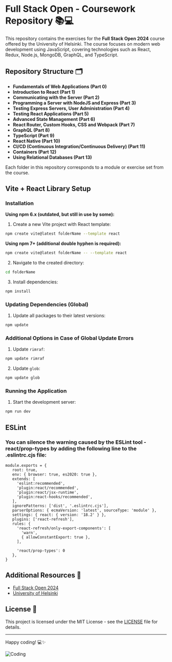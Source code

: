 # Full Stack Open - Coursework Repository 📚💻

This repository contains the exercises for the **Full Stack Open 2024** course offered by the University of Helsinki. The course focuses on modern web development using JavaScript, covering technologies such as React, Redux, Node.js, MongoDB, GraphQL, and TypeScript.

## Repository Structure 🗂️

- **Fundamentals of Web Applications (Part 0)**
- **Introduction to React (Part 1)**
- **Communicating with the Server (Part 2)**
- **Programming a Server with NodeJS and Express (Part 3)**
- **Testing Express Servers, User Administration (Part 4)**
- **Testing React Applications (Part 5)**
- **Advanced State Management (Part 6)**
- **React Router, Custom Hooks, CSS and Webpack (Part 7)**
- **GraphQL (Part 8)**
- **TypeScript (Part 9)**
- **React Native (Part 10)**
- **CI/CD (Continuous Integration/Continuous Delivery) (Part 11)**
- **Containers (Part 12)**
- **Using Relational Databases (Part 13)**

Each folder in this repository corresponds to a module or exercise set from the course.

## Vite + React Library Setup

### Installation

**Using npm 6.x (outdated, but still in use by some):**

1.  Create a new Vite project with React template:

```bash
npm create vite@latest folderName --template react
```

**Using npm 7+ (additional double hyphen is required):**

```bash
npm create vite@latest folderName -- --template react
```

2.  Navigate to the created directory:

```bash
cd folderName
```

3.  Install dependencies:

```bash
npm install
```

### Updating Dependencies (Global)

1.  Update all packages to their latest versions:

```bash
npm update
```

### Additional Options in Case of Global Update Errors

1.  Update `rimraf`:

```bash
npm update rimraf
```

2.  Update `glob`:

```bash
npm update glob
```

### Running the Application

1.  Start the development server:

```bash
npm run dev
```

## ESLint
### You can silence the warning caused by the ESLint tool - react/prop-types by adding the following line to the .eslintrc.cjs file:

```
module.exports = {
   root: true,
   env: { browser: true, es2020: true },
   extends: [
     'eslint:recommended',
     'plugin:react/recommended',
     'plugin:react/jsx-runtime',
     'plugin:react-hooks/recommended',
   ],
   ignorePatterns: ['dist', '.eslintrc.cjs'],
   parserOptions: { ecmaVersion: 'latest', sourceType: 'module' },
   settings: { react: { version: '18.2' } },
   plugins: ['react-refresh'],
   rules: {
     'react-refresh/only-export-components': [
       'warn',
       { allowConstantExport: true },
     ],

     'react/prop-types': 0
   },
}
```

## Additional Resources 📖

- [Full Stack Open 2024](https://fullstackopen.com/)
- [University of Helsinki](https://www.helsinki.fi/en)

## License 📜

This project is licensed under the MIT License - see the [LICENSE](LICENSE) file for details.

---

Happy coding! 💻✨

![Coding](https://media.giphy.com/media/13HgwGsXF0aiGY/giphy.gif)

